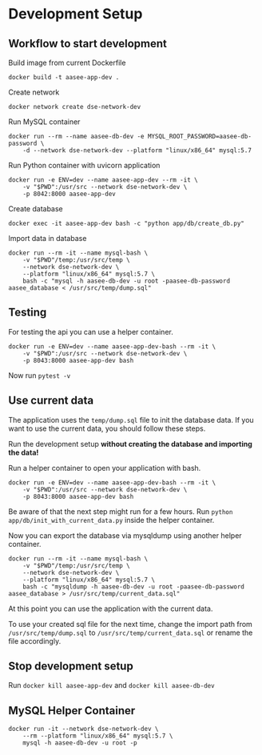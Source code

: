 # Development Setup

## Workflow to start development

Build image from current Dockerfile

```
docker build -t aasee-app-dev .
```

Create network

```
docker network create dse-network-dev
```

Run MySQL container

```
docker run --rm --name aasee-db-dev -e MYSQL_ROOT_PASSWORD=aasee-db-password \
    -d --network dse-network-dev --platform "linux/x86_64" mysql:5.7
```

Run Python container with uvicorn application

```
docker run -e ENV=dev --name aasee-app-dev --rm -it \
    -v "$PWD":/usr/src --network dse-network-dev \
    -p 8042:8000 aasee-app-dev
```

Create database

```
docker exec -it aasee-app-dev bash -c "python app/db/create_db.py"
```

Import data in database

```
docker run --rm -it --name mysql-bash \
    -v "$PWD"/temp:/usr/src/temp \
    --network dse-network-dev \
    --platform "linux/x86_64" mysql:5.7 \
    bash -c "mysql -h aasee-db-dev -u root -paasee-db-password aasee_database < /usr/src/temp/dump.sql"
```

## Testing

For testing the api you can use a helper container.

```
docker run -e ENV=dev --name aasee-app-dev-bash --rm -it \
    -v "$PWD":/usr/src --network dse-network-dev \
    -p 8043:8000 aasee-app-dev bash
```

Now run `pytest -v`

## Use current data

The application uses the `temp/dump.sql` file to init the database data.
If you want to use the current data, you should follow these steps.

Run the development setup **without creating the database and importing the data!**

Run a helper container to open your application with bash.

```
docker run -e ENV=dev --name aasee-app-dev-bash --rm -it \
    -v "$PWD":/usr/src --network dse-network-dev \
    -p 8043:8000 aasee-app-dev bash
```

Be aware of that the next step might run for a few hours.
Run `python app/db/init_with_current_data.py` inside the helper container.

Now you can export the database via mysqldump using another helper container.

```
docker run --rm -it --name mysql-bash \
    -v "$PWD"/temp:/usr/src/temp \
    --network dse-network-dev \
    --platform "linux/x86_64" mysql:5.7 \
    bash -c "mysqldump -h aasee-db-dev -u root -paasee-db-password aasee_database > /usr/src/temp/current_data.sql"
```

At this point you can use the application with the current data.

To use your created sql file for the next time, change the import path from `/usr/src/temp/dump.sql` to `/usr/src/temp/current_data.sql` or rename the file accordingly.

## Stop development setup

Run `docker kill aasee-app-dev` and `docker kill aasee-db-dev`

## MySQL Helper Container

```
docker run -it --network dse-network-dev \
    --rm --platform "linux/x86_64" mysql:5.7 \
    mysql -h aasee-db-dev -u root -p
```
